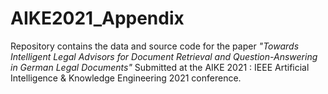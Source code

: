 # AIKE2021_Appendix

Repository contains the data and source code for the paper <em>"Towards Intelligent Legal Advisors for Document Retrieval and Question-Answering in German Legal Documents"</em> Submitted at the AIKE 2021 : IEEE Artificial Intelligence & Knowledge Engineering 2021 conference. 
